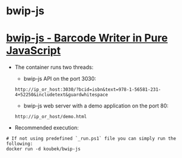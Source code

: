 bwip-js
======
**[bwip-js - Barcode Writer in Pure JavaScript](https://github.com/metafloor/bwip-js)**
======
* The container runs two threads:
  * bwip-js API on the port 3030:
  ```http
  http://ip_or_host:3030/?bcid=isbn&text=978-1-56581-231-4+52250&includetext&guardwhitespace
  ```

  * bwip-js web server with a demo application on the port 80:
  ```http
  http://ip_or_host/demo.html
  ```

* Recommended execution:
```docker
# If not using predefined `_run.ps1` file you can simply run the following:
docker run -d koubek/bwip-js
```